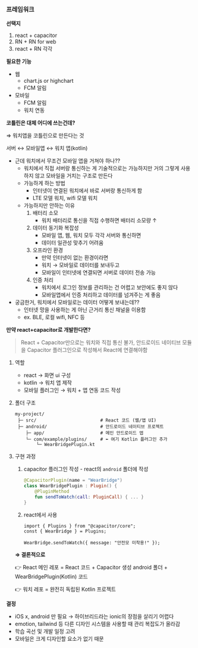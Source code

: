 ### 프레임워크

**선택지**

1. react + capacitor
2. RN + RN for web
3. react + RN 각각

**필요한 기능**

- 웹
  - chart.js or highchart
  - FCM 알림
- 모바일
  - FCM 알림
  - 워치 연동

**코틀린은 대체 어디에 쓰는건데?**

⇒ 워치앱을 코틀린으로 만든다는 것

서버 ↔️ 모바일앱 ↔️ 워치 앱(kotlin)

- 근데 워치에서 무조건 모바일 앱을 거쳐야 하나??
  - 워치에서 직접 서버랑 통신하는 게 기술적으로는 가능하지만 거의 그렇게 사용하지 않고 모바일을 거치는 구조로 만든다
  - 가능하게 하는 방법
    - 인터넷이 연결된 워치에서 바로 서버랑 통신하게 함
    - LTE 모델 워치, wifi 모델 워치
  - 가능하지만 안하는 이유
    1. 배터리 소모
       - 워치 배터리로 통신을 직접 수행하면 배터리 소모량 ↑
    2. 데이터 동기화 복잡성
       - 모바일 앱, 웹, 워치 모두 각각 서버와 통신하면
       - 데이터 일관성 맞추기 어려움
    3. 오프라인 환경
       - 만약 인터넷이 없는 환경이라면
       - 워치 → 모바일로 데이터를 보내두고
       - 모바일이 인터넷에 연결되면 서버로 데이터 전송 가능
    4. 인증 처리
       - 워치에서 로그인 정보를 관리하는 건 어렵고 보안에도 좋지 않다
       - 모바일앱에서 인증 처리하고 데이터를 넘겨주는 게 좋음
- 궁금한거, 워치에서 모바일로는 데이터 어떻게 보내는데??
  - 인터넷 망을 사용하는 게 아닌 근거리 통신 채널을 이용함
  - ex. BLE, 로컬 wifi, NFC 등

**만약 react+capacitor로 개발한다면?**

> React + Capacitor만으로는 워치와 직접 통신 불가,
> 안드로이드 네이티브 모듈을 Capacitor 플러그인으로 작성해서 React에 연결해야함

1. 역할
   - react → 화면 ui 구성
   - kotlin → 워치 앱 제작
   - 모바일 플러그인 → 워치 + 앱 연동 코드 작성
2. 폴더 구조

   ```
   my-project/
    ├─ src/                        # React 코드 (웹/앱 UI)
    ├─ android/                    # 안드로이드 네이티브 프로젝트
       ├─ app/                     # 메인 안드로이드 앱
       └─ com/example/plugins/     # ⬅️ 여기 Kotlin 플러그인 추가
           └─ WearBridgePlugin.kt
   ```

3. 구현 과정

   1. capacitor 플러그인 작성 - react의 `android` 폴더에 작성

      ```kotlin
      @CapacitorPlugin(name = "WearBridge")
      class WearBridgePlugin : Plugin() {
          @PluginMethod
          fun sendToWatch(call: PluginCall) { ... }
      }
      ```

   2. react에서 사용

      ```tsx
      import { Plugins } from "@capacitor/core";
      const { WearBridge } = Plugins;

      WearBridge.sendToWatch({ message: "안전모 미착용!" });
      ```

   **⇒ 결론적으로**

   👉 React 메인 레포 = React 코드 + Capacitor 생성 android 폴더 + WearBridgePlugin(Kotlin) 코드

   👉 워치 레포 = 완전히 독립된 Kotlin 프로젝트

**결정**

- iOS x, android 만 필요 → 하이브리드라는 ionic의 장점을 살리기 어렵다
- emotion, tailwind 등 다른 디자인 시스템을 사용할 때 관리 복잡도가 올라감
- 학습 곡선 및 개발 일정 고려
- 모바일은 크게 디자인할 요소가 없기 때문
